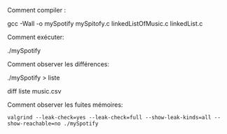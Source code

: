 Comment compiler :
 
 gcc -Wall -o mySpotify mySpitofy.c linkedListOfMusic.c linkedList.c 
  
Comment exécuter:
  
  ./mySpotify

Comment observer les différences:
  
  
  ./mySpotify > liste

  diff liste  music.csv
  
Comment observer les fuites mémoires:

    valgrind --leak-check=yes --leak-check=full --show-leak-kinds=all --show-reachable=no ./mySpotify


